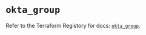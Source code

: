# `okta_group`

Refer to the Terraform Registory for docs: [`okta_group`](https://registry.terraform.io/providers/okta/okta/4.6.3/docs/resources/group).
